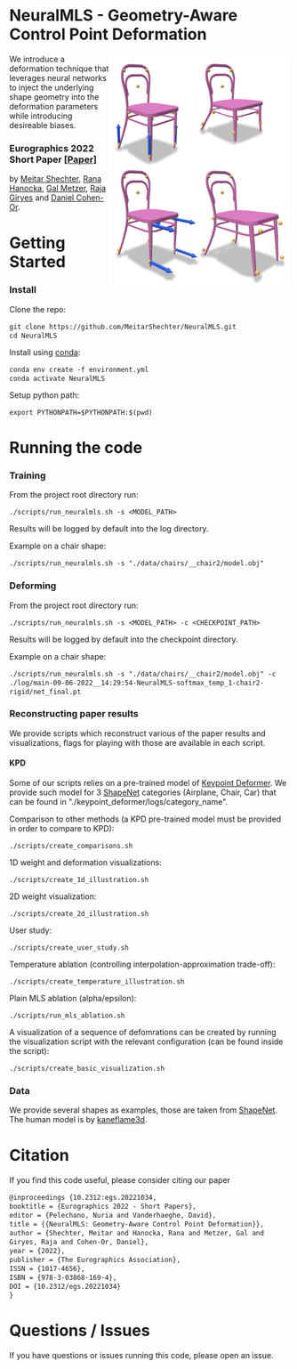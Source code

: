 # NeuralMLS - Geometry-Aware Control Point Deformation
<img src='imgs/teaser4.png' align="right" width=325>
We introduce a deformation technique that leverages neural networks to inject the underlying shape geometry into the deformation parameters while introducing desireable biases.

### Eurographics 2022 Short Paper [[Paper]](https://arxiv.org/abs/2201.01873)<br>
by [Meitar Shechter](www.linkedin.com/in/meitarshechter), [Rana Hanocka](https://people.cs.uchicago.edu/~ranahanocka/), [Gal Metzer](https://galmetzer.github.io/), [Raja Giryes](http://web.eng.tau.ac.il/~raja) and [Daniel Cohen-Or](https://danielcohenor.com/).

# Getting Started

### Install
Clone the repo:
```
git clone https://github.com/MeitarShechter/NeuralMLS.git
cd NeuralMLS
```
Install using [conda](https://docs.conda.io/en/latest/):
```
conda env create -f environment.yml
conda activate NeuralMLS
```
Setup python path:
```
export PYTHONPATH=$PYTHONPATH:$(pwd)
```
  
# Running the code

### Training
From the project root directory run:
```
./scripts/run_neuralmls.sh -s <MODEL_PATH>
```
Results will be logged by default into the log directory.

Example on a chair shape:
```
./scripts/run_neuralmls.sh -s "./data/chairs/__chair2/model.obj"
```

### Deforming
From the project root directory run:
```
./scripts/run_neuralmls.sh -s <MODEL_PATH> -c <CHECKPOINT_PATH>
```
Results will be logged by default into the checkpoint directory.

Example on a chair shape:
```
./scripts/run_neuralmls.sh -s "./data/chairs/__chair2/model.obj" -c ./log/main-09-06-2022__14:29:54-NeuralMLS-softmax_temp_1-chair2-rigid/net_final.pt
```

### Reconstructing paper results
We provide scripts which reconstruct various of the paper results and visualizations, flags for playing with those are available in each script.
#### KPD
Some of our scripts relies on a pre-trained model of [Keypoint Deformer](https://tomasjakab.github.io/KeypointDeformer/).
We provide such model for 3 [ShapeNet](https://shapenet.org/) categories (Airplane, Chair, Car) that can be found in "./keypoint_deformer/logs/category_name".<br>


Comparison to other methods (a KPD pre-trained model must be provided in order to compare to KPD):
```
./scripts/create_comparisons.sh
```

1D weight and deformation visualizations:
```
./scripts/create_1d_illustration.sh
```

2D weight visualization:
```
./scripts/create_2d_illustration.sh
```

User study:
```
./scripts/create_user_study.sh
```

Temperature ablation (controlling interpolation-approximation trade-off):
```
./scripts/create_temperature_illustration.sh
```

Plain MLS ablation (alpha/epsilon):
```
./scripts/run_mls_ablation.sh
```

A visualization of a sequence of defomrations can be created by running the visualization script with the relevant configuration (can be found inside the script):
```
./scripts/create_basic_visualization.sh
```

### Data
We provide several shapes as examples, those are taken from [ShapeNet](https://shapenet.org/).
The human model is by [kaneflame3d](https://www.cgtrader.com/free-3d-models/character/anatomy/realistic-white-male-and-female-low-poly).

# Citation
If you find this code useful, please consider citing our paper
```
@inproceedings {10.2312:egs.20221034,
booktitle = {Eurographics 2022 - Short Papers},
editor = {Pelechano, Nuria and Vanderhaeghe, David},
title = {{NeuralMLS: Geometry-Aware Control Point Deformation}},
author = {Shechter, Meitar and Hanocka, Rana and Metzer, Gal and Giryes, Raja and Cohen-Or, Daniel},
year = {2022},
publisher = {The Eurographics Association},
ISSN = {1017-4656},
ISBN = {978-3-03868-169-4},
DOI = {10.2312/egs.20221034}
}
```

# Questions / Issues
If you have questions or issues running this code, please open an issue.